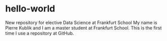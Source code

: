 # hello-world
New repository for elective Data Science at Frankfurt School
My name is Pierre Kublik and I am a master student at Frankfurt School. This is the first time I use a repository at GitHub. 
